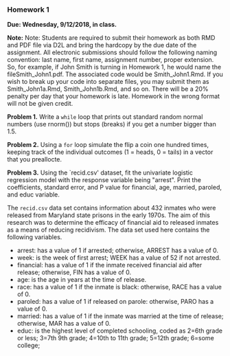### Homework 1
**Due: Wednesday, 9/12/2018, in class.**

**Note:** Note: Students are required to submit their homework as both RMD and PDF file via D2L and bring the hardcopy by the due date of the assignment.
All electronic submissions should follow the following naming convention: last name, first name, assignment number, proper extension. So, for example, if John Smith is turning in Homework 1, he would name the fileSmith_John1.pdf. The associated code would be Smith_John1.Rmd. If you wish to break up your code into separate files, you may submit them as Smith_John1a.Rmd, Smith_John1b.Rmd, and so on. There will be a 20% penalty per day that your homework is late. Homework in the wrong format will not be given credit.

**Problem 1.** Write a `while` loop that prints out standard random normal numbers (use rnorm()) but stops (breaks) if you get a number bigger than 1.5.

**Problem 2.** Using a `for` loop simulate the flip a coin one hundred times, keeping track of the individual outcomes (1 = heads, 0 = tails) in a vector that you preallocte.

**Problem 3.** Using the `recid.csv' dataset, fit the univariate logistic regression model with the response variable being "arrest".  Print the coefficients, standard error, and P value for financial, age, married, paroled, and educ variable.

The `recid.csv` data set contains information about 432 inmates who were released from Maryland state prisons in the early 1970s. The aim of this research was to determine the efficacy of financial aid to released inmates as a means of reducing recidivism. The data set used here contains the following variables. 

* arrest: has a value of 1 if arrested; otherwise, ARREST has a value of 0.
* week: is the week of first arrest; WEEK has a value of 52 if not arrested.
* financial: has a value of 1 if the inmate received financial aid after release; otherwise, FIN has a value of 0. 
* age: is the age in years at the time of release.
* race: has a value of 1 if the inmate is black: otherwise, RACE has a value of 0.
* paroled: has a value of 1 if released on parole: otherwise, PARO has a value of 0.
* married: has a value of 1 if the inmate was married at the time of release; otherwise, MAR has a value of 0.
* educ: is the highest level of completed schooling, coded as
          2=6th grade or less;
        3=7th 9th grade;
        4=10th to 11th grade;
        5=12th grade;
         6=some college;
